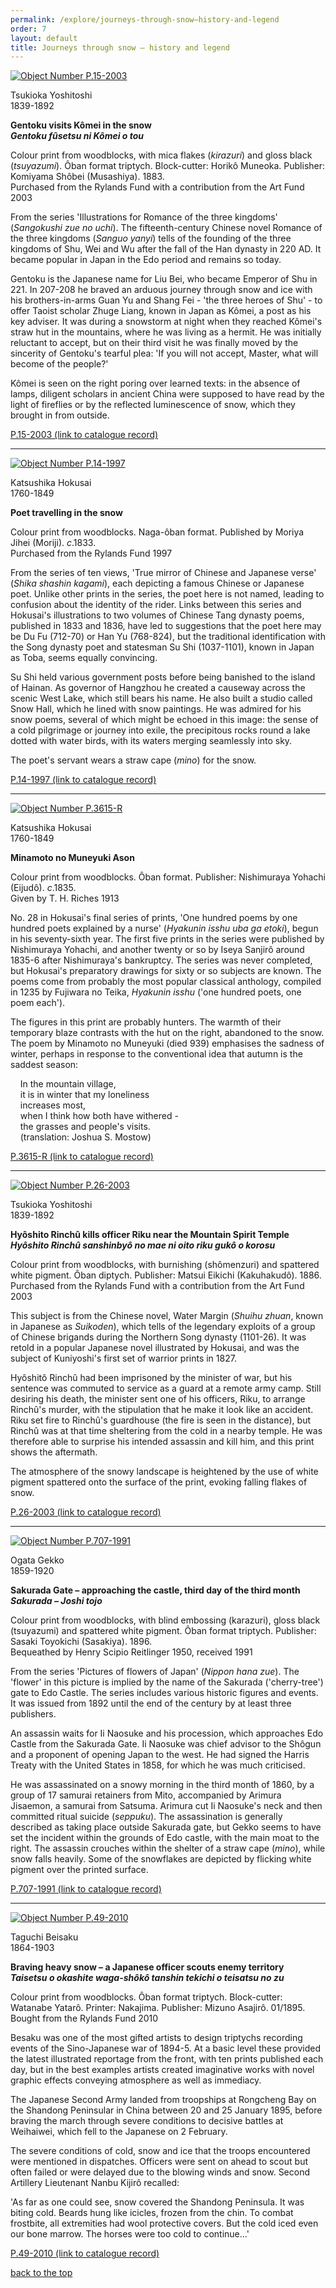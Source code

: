 ```yaml
---
permalink: /explore/journeys-through-snow–history-and-legend
order: 7
layout: default
title: Journeys through snow – history and legend
---
```



 [![Object Number P.15-2003](../images/500/P.15-2003.jpg)](../../../_functions/imagewindow.php?/gallery/snowcountry/images/760/P.15-2003.jpg)   

Tsukioka Yoshitoshi  
1839-1892

**Gentoku visits Kômei in the snow**  
**_Gentoku fûsetsu ni Kômei o tou_**

Colour print from woodblocks, with mica flakes (_kirazuri_) and gloss black (_tsuyazumi_). Ôban format triptych. Block-cutter: Horikô Muneoka. Publisher: Komiyama Shôbei (Musashiya). 1883.  
Purchased from the Rylands Fund with a contribution from the Art Fund 2003

From the series 'Illustrations for Romance of the three kingdoms' (_Sangokushi zue no uchi_). The fifteenth-century Chinese novel Romance of the three kingdoms (_Sanguo yanyi_) tells of the founding of the three kingdoms of Shu, Wei and Wu after the fall of the Han dynasty in 220 AD. It became popular in Japan in the Edo period and remains so today.

Gentoku is the Japanese name for Liu Bei, who became Emperor of Shu in 221. In 207-208 he braved an arduous journey through snow and ice with his brothers-in-arms Guan Yu and Shang Fei - 'the three heroes of Shu' - to offer Taoist scholar Zhuge Liang, known in Japan as Kômei, a post as his key adviser. It was during a snowstorm at night when they reached Kômei's straw hut in the mountains, where he was living as a hermit. He was initially reluctant to accept, but on their third visit he was finally moved by the sincerity of Gentoku's tearful plea: 'If you will not accept, Master, what will become of the people?'

Kômei is seen on the right poring over learned texts: in the absence of lamps, diligent scholars in ancient China were supposed to have read by the light of fireflies or by the reflected luminescence of snow, which they brought in from outside.

[P.15-2003 (link to catalogue record)](../../../id/object/182951.html)



* * *


 [![Object Number P.14-1997](../images/500/P.14-1997.jpg)](../../../_functions/imagewindow.php?/gallery/snowcountry/images/760/P.14-1997.jpg)   

Katsushika Hokusai  
1760-1849

**Poet travelling in the snow**

Colour print from woodblocks. Naga-ôban format. Published by Moriya Jihei (Moriji). _c_.1833.  
Purchased from the Rylands Fund 1997

From the series of ten views, 'True mirror of Chinese and Japanese verse' (_Shika shashin kagami_), each depicting a famous Chinese or Japanese poet. Unlike other prints in the series, the poet here is not named, leading to confusion about the identity of the rider. Links between this series and Hokusai's illustrations to two volumes of Chinese Tang dynasty poems, published in 1833 and 1836, have led to suggestions that the poet here may be Du Fu (712-70) or Han Yu (768-824), but the traditional identification with the Song dynasty poet and statesman Su Shi (1037-1101), known in Japan as Toba, seems equally convincing.

Su Shi held various government posts before being banished to the island of Hainan. As governor of Hangzhou he created a causeway across the scenic West Lake, which still bears his name. He also built a studio called Snow Hall, which he lined with snow paintings. He was admired for his snow poems, several of which might be echoed in this image: the sense of a cold pilgrimage or journey into exile, the precipitous rocks round a lake dotted with water birds, with its waters merging seamlessly into sky.

The poet's servant wears a straw cape (_mino_) for the snow.

[P.14-1997 (link to catalogue record)](../../../id/object/182905.html)



* * *


 [![Object Number P.3615-R](../images/500/P.3615-R.jpg)](../../../_functions/imagewindow.php?/gallery/snowcountry/images/760/P.3615-R.jpg)   

Katsushika Hokusai  
1760-1849

**Minamoto no Muneyuki Ason**

Colour print from woodblocks. Ôban format. Publisher: Nishimuraya Yohachi (Eijudô). _c_.1835.  
Given by T. H. Riches 1913

No. 28 in Hokusai's final series of prints, 'One hundred poems by one hundred poets explained by a nurse' (_Hyakunin isshu uba ga etoki_), begun in his seventy-sixth year. The first five prints in the series were published by Nishimuraya Yohachi, and another twenty or so by Iseya Sanjirô around 1835-6 after Nishimuraya's bankruptcy. The series was never completed, but Hokusai's preparatory drawings for sixty or so subjects are known. The poems come from probably the most popular classical anthology, compiled in 1235 by Fujiwara no Teika, _Hyakunin isshu_ ('one hundred poets, one poem each').

The figures in this print are probably hunters. The warmth of their temporary blaze contrasts with the hut on the right, abandoned to the snow. The poem by Minamoto no Muneyuki (died 939) emphasises the sadness of winter, perhaps in response to the conventional idea that autumn is the saddest season:

    In the mountain village,  
    it is in winter that my loneliness  
    increases most,  
    when I think how both have withered -  
    the grasses and people's visits.  
    (translation: Joshua S. Mostow)

[P.3615-R (link to catalogue record)](../../../id/object/93626.html)



* * *


 [![Object Number P.26-2003](../images/500/P.26-2003.jpg)](../../../_functions/imagewindow.php?/gallery/snowcountry/images/760/P.26-2003.jpg)   

Tsukioka Yoshitoshi  
1839-1892

**Hyôshito Rinchû kills officer Riku near the Mountain Spirit Temple**  
**_Hyôshito Rinchû sanshinbyô no mae ni oito riku gukô o korosu_**

Colour print from woodblocks, with burnishing (shômenzuri) and spattered white pigment. Ôban diptych. Publisher: Matsui Eikichi (Kakuhakudô). 1886.  
Purchased from the Rylands Fund with a contribution from the Art Fund 2003

This subject is from the Chinese novel, Water Margin (_Shuihu zhuan_, known in Japanese as _Suikoden_), which tells of the legendary exploits of a group of Chinese brigands during the Northern Song dynasty (1101-26). It was retold in a popular Japanese novel illustrated by Hokusai, and was the subject of Kuniyoshi's first set of warrior prints in 1827.

Hyôshitô Rinchû had been imprisoned by the minister of war, but his sentence was commuted to service as a guard at a remote army camp. Still desiring his death, the minister sent one of his officers, Riku, to arrange Rinchû's murder, with the stipulation that he make it look like an accident. Riku set fire to Rinchû's guardhouse (the fire is seen in the distance), but Rinchû was at that time sheltering from the cold in a nearby temple. He was therefore able to surprise his intended assassin and kill him, and this print shows the aftermath.

The atmosphere of the snowy landscape is heightened by the use of white pigment spattered onto the surface of the print, evoking falling flakes of snow.

[P.26-2003 (link to catalogue record)](../../../id/object/182962.html)



* * *


 [![Object Number P.707-1991](../images/500/P.707-1991.jpg)](../../../_functions/imagewindow.php?/gallery/snowcountry/images/760/P.707-1991.jpg)   

Ogata Gekko  
1859-1920

**Sakurada Gate – approaching the castle, third day of the third month**  
**_Sakurada – Joshi tojo_**

Colour print from woodblocks, with blind embossing (karazuri), gloss black (tsuyazumi) and spattered white pigment. Ôban format triptych. Publisher: Sasaki Toyokichi (Sasakiya). 1896.  
Bequeathed by Henry Scipio Reitlinger 1950, received 1991

From the series 'Pictures of flowers of Japan' (_Nippon hana zue_). The 'flower' in this picture is implied by the name of the Sakurada ('cherry-tree') gate to Edo Castle. The series includes various historic figures and events. It was issued from 1892 until the end of the century by at least three publishers.

An assassin waits for Ii Naosuke and his procession, which approaches Edo Castle from the Sakurada Gate. Ii Naosuke was chief advisor to the Shôgun and a proponent of opening Japan to the west. He had signed the Harris Treaty with the United States in 1858, for which he was much criticised.

He was assassinated on a snowy morning in the third month of 1860, by a group of 17 samurai retainers from Mito, accompanied by Arimura Jisaemon, a samurai from Satsuma. Arimura cut Ii Naosuke's neck and then committed ritual suicide (_seppuku_). The assassination is generally described as taking place outside Sakurada gate, but Gekko seems to have set the incident within the grounds of Edo castle, with the main moat to the right. The assassin crouches within the shelter of a straw cape (_mino_), while snow falls heavily. Some of the snowflakes are depicted by flicking white pigment over the printed surface.

[P.707-1991 (link to catalogue record)](../../../id/object/190403.html)



* * *


 [![Object Number P.49-2010](../images/500/P.49-2010.jpg)](../../../_functions/imagewindow.php?/gallery/snowcountry/images/760/P.49-2010.jpg)   

Taguchi Beisaku  
1864-1903

**Braving heavy snow – a Japanese officer scouts enemy territory**  
**_Taisetsu o okashite waga-shôkô tanshin tekichi o teisatsu no zu_**

Colour print from woodblocks. Ôban format triptych. Block-cutter: Watanabe Yatarô. Printer: Nakajima. Publisher: Mizuno Asajirô. 01/1895.  
Bought from the Rylands Fund 2010

Besaku was one of the most gifted artists to design triptychs recording events of the Sino-Japanese war of 1894-5. At a basic level these provided the latest illustrated reportage from the front, with ten prints published each day, but in the best examples artists created imaginative works with novel graphic effects conveying atmosphere as well as immediacy.

The Japanese Second Army landed from troopships at Rongcheng Bay on the Shandong Peninsular in China between 20 and 25 January 1895, before braving the march through severe conditions to decisive battles at Weihaiwei, which fell to the Japanese on 2 February.

The severe conditions of cold, snow and ice that the troops encountered were mentioned in dispatches. Officers were sent on ahead to scout but often failed or were delayed due to the blowing winds and snow. Second Artillery Lieutenant Nanbu Kijirô recalled:

'As far as one could see, snow covered the Shandong Peninsula. It was biting cold. Beards hung like icicles, frozen from the chin. To combat frostbite, all extremities had wool protective covers. But the cold iced even our bone marrow. The horses were too cold to continue...'

[P.49-2010 (link to catalogue record)](../../../id/object/190404.html)

[back to the top](index.html#top)
